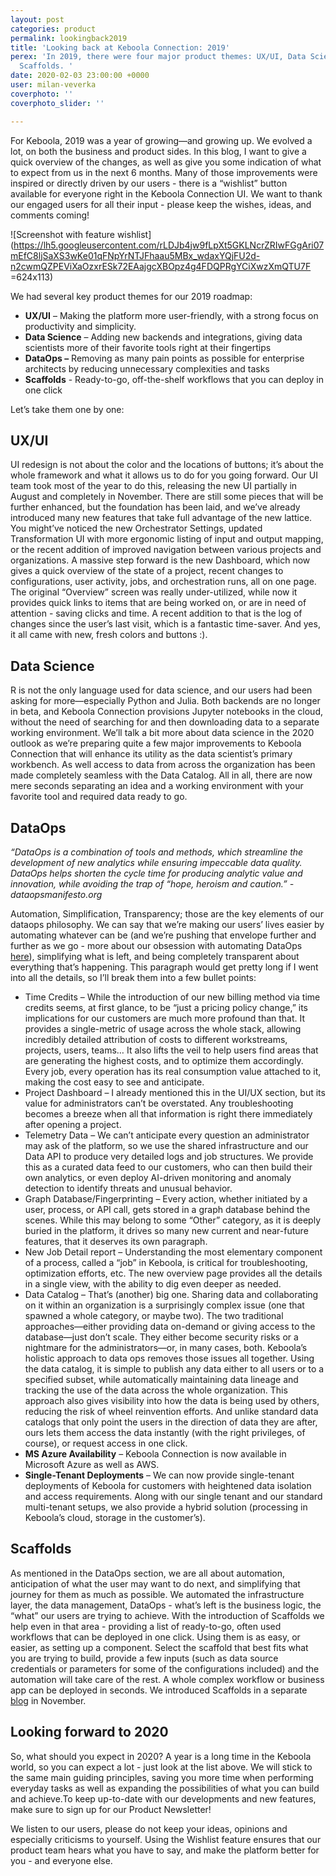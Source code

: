 ```yaml
---
layout: post
categories: product
permalink: lookingback2019
title: 'Looking back at Keboola Connection: 2019'
perex: 'In 2019, there were four major product themes: UX/UI, Data Science, Data Ops,
  Scaffolds. '
date: 2020-02-03 23:00:00 +0000
user: milan-veverka
coverphoto: ''
coverphoto_slider: ''

---
```

For Keboola, 2019 was a year of growing—and growing up. We evolved a lot, on both the business and product sides. In this blog, I want to give a quick overview of the changes, as well as give you some indication of what to expect from us in the next 6 months. Many of those improvements were inspired or directly driven by our users - there is a “wishlist” button available for everyone right in the Keboola Connection UI. We want to thank our engaged users for all their input - please keep the wishes, ideas, and comments coming!

![Screenshot with feature wishlist](https://lh5.googleusercontent.com/rLDJb4jw9fLpXt5GKLNcrZRIwFGgAri07mEfC8ljSaXS3wKe01qFNpYrNTJFhaau5MBx_wdaxYQjFU2d-n2cwmQZPEViXaOzxrESk72EAajgcXBOpz4g4FDQPRgYCiXwzXmQTU7F =624x113)

We had several key product themes for our 2019 roadmap:

* **UX/UI** – Making the platform more user-friendly, with a strong focus on productivity and simplicity.
* **Data Science** – Adding new backends and integrations, giving data scientists more of their favorite tools right at their fingertips
* **DataOps –** Removing as many pain points as possible for enterprise architects by reducing unnecessary complexities and tasks
* **Scaffolds** - Ready-to-go, off-the-shelf workflows that you can deploy in one click

Let’s take them one by one:

## UX/UI

UI redesign is not about the color and the locations of buttons; it’s about the whole framework and what it allows us to do for you going forward. Our UI team took most of the year to do this, releasing the new UI partially in August and completely in November. There are still some pieces that will be further enhanced, but the foundation has been laid, and we’ve already introduced many new features that take full advantage of the new lattice. You might’ve noticed the new Orchestrator Settings, updated Transformation UI with more ergonomic listing of input and output mapping, or the recent addition of improved navigation between various projects and organizations. A massive step forward is the new Dashboard, which now gives a quick overview of the state of a project, recent changes to configurations, user activity, jobs, and orchestration runs, all on one page. The original “Overview” screen was really under-utilized, while now it provides quick links to items that are being worked on, or are in need of attention - saving clicks and time. A recent addition to that is the log of changes since the user’s last visit, which is a fantastic time-saver. And yes, it all came with new, fresh colors and buttons :).

## Data Science

R is not the only language used for data science, and our users had been asking for more—especially Python and Julia. Both backends are no longer in beta, and Keboola Connection provisions Jupyter notebooks in the cloud, without the need of searching for and then downloading data to a separate working environment. We’ll talk a bit more about data science in the 2020 outlook as we’re preparing quite a few major improvements to Keboola Connection that will enhance its utility as the data scientist’s primary workbench. As well access to data from across the organization has been made completely seamless with the Data Catalog. All in all, there are now mere seconds separating an idea and a working environment with your favorite tool and required data ready to go.

## DataOps

_“DataOps is a combination of tools and methods, which streamline the development of new analytics while ensuring impeccable data quality. DataOps helps shorten the cycle time for producing analytic value and innovation, while avoiding the trap of “hope, heroism and caution.” - dataopsmanifesto.org_

Automation, Simplification, Transparency; those are the key elements of our dataops philosophy. We can say that we’re making our users’ lives easier by automating whatever can be (and we’re pushing that envelope further and further as we go - more about our obsession with automating DataOps [here](https://blog.keboola.com/data-ops-and-automation)), simplifying what is left, and being completely transparent about everything that’s happening. This paragraph would get pretty long if I went into all the details, so I’ll break them into a few bullet points:

* Time Credits – While the introduction of our new billing method via time credits seems, at first glance, to be “just a pricing policy change,” its implications for our customers are much more profound than that. It provides a single-metric of usage across the whole stack, allowing incredibly detailed attribution of costs to different workstreams, projects, users, teams… It also lifts the veil to help users find areas that are generating the highest costs, and to optimize them accordingly. Every job, every operation has its real consumption value attached to it, making the cost easy to see and anticipate.
* Project Dashboard – I already mentioned this in the UI/UX section, but its value for administrators can’t be overstated. Any troubleshooting becomes a breeze when all that information is right there immediately after opening a project.
* Telemetry Data – We can’t anticipate every question an administrator may ask of the platform, so we use the shared infrastructure and our Data API to produce very detailed logs and job structures. We provide this as a curated data feed to our customers, who can then build their own analytics, or even deploy AI-driven monitoring and anomaly detection to identify threats and unusual behavior.
* Graph Database/Fingerprinting – Every action, whether initiated by a user, process, or API call, gets stored in a graph database behind the scenes. While this may belong to some “Other” category, as it is deeply buried in the platform, it drives so many new current and near-future features, that it deserves its own paragraph.
* New Job Detail report – Understanding the most elementary component of a process, called a “job” in Keboola, is critical for troubleshooting, optimization efforts, etc. The new overview page provides all the details in a single view, with the ability to dig even deeper as needed.
* Data Catalog – That’s (another) big one. Sharing data and collaborating on it within an organization is a surprisingly complex issue (one that spawned a whole category, or maybe two). The two traditional approaches—either providing data on-demand or giving access to the database—just don’t scale. They either become security risks or a nightmare for the administrators—or, in many cases, both. Keboola’s holistic approach to data ops removes those issues all together. Using the data catalog, it is simple to publish any data either to all users or to a specified subset, while automatically maintaining data lineage and tracking the use of the data across the whole organization. This approach also gives visibility into how the data is being used by others, reducing the risk of wheel reinvention efforts. And unlike standard data catalogs that only point the users in the direction of data they are after, ours lets them access the data instantly (with the right privileges, of course), or request access in one click.
* **MS Azure Availability** – Keboola Connection is now available in Microsoft Azure as well as AWS.
* **Single-Tenant Deployments** – We can now provide single-tenant deployments of Keboola for customers with heightened data isolation and access requirements. Along with our single tenant and our standard multi-tenant setups, we also provide a hybrid solution (processing in Keboola’s cloud, storage in the customer’s).

## Scaffolds

As mentioned in the DataOps section, we are all about automation, anticipation of what the user may want to do next, and simplifying that journey for them as much as possible. We automated the infrastructure layer, the data management, DataOps - what’s left is the business logic, the “what” our users are trying to achieve. With the introduction of Scaffolds we help even in that area - providing a list of ready-to-go, often used workflows that can be deployed in one click. Using them is as easy, or easier, as setting up a component. Select the scaffold that best fits what you are trying to build, provide a few inputs (such as data source credentials or parameters for some of the configurations included) and the automation will take care of the rest. A whole complex workflow or business app can be deployed in seconds. We introduced Scaffolds in a separate [blog](https://blog.keboola.com/accelerate-your-end-to-end-data-pipelines-with-keboola-scaffolds) in November.

## Looking forward to 2020

So, what should you expect in 2020? A year is a long time in the Keboola world, so you can expect a lot - just look at the list above. We will stick to the same main guiding principles, saving you more time when performing everyday tasks as well as expanding the possibilities of what you can build and achieve.To keep up-to-date with our developments and new features, make sure to sign up for our Product Newsletter!

We listen to our users, please do not keep your ideas, opinions and especially criticisms to yourself. Using the Wishlist feature ensures that our product team hears what you have to say, and make the platform better for you - and everyone else.